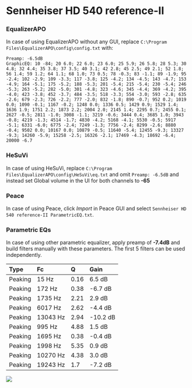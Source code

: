 # Sennheiser HD 540 reference-II

### EqualizerAPO
In case of using EqualizerAPO without any GUI, replace `C:\Program Files\EqualizerAPO\config\config.txt`
with:
```
Preamp: -6.5dB
GraphicEQ: 10 -84; 20 6.0; 22 6.0; 23 6.0; 25 5.9; 26 5.8; 28 5.3; 30 4.8; 32 4.4; 35 3.8; 37 3.5; 40 3.1; 42 2.8; 45 2.5; 49 2.1; 52 1.8; 56 1.4; 59 1.2; 64 1.1; 68 1.0; 73 0.5; 78 -0.3; 83 -1.1; 89 -1.9; 95 -2.4; 102 -2.9; 109 -3.3; 117 -3.8; 125 -4.2; 134 -4.5; 143 -4.7; 153 -4.9; 164 -5.1; 175 -5.2; 188 -5.3; 201 -5.4; 215 -5.4; 230 -5.4; 246 -5.3; 263 -5.2; 282 -5.0; 301 -4.8; 323 -4.6; 345 -4.4; 369 -4.2; 395 -4.0; 423 -3.8; 452 -3.7; 484 -3.5; 518 -3.3; 554 -3.0; 593 -2.8; 635 -2.6; 679 -2.3; 726 -2.2; 777 -2.0; 832 -1.8; 890 -0.7; 952 0.2; 1019 0.0; 1090 -0.1; 1167 -0.2; 1248 0.0; 1336 0.5; 1429 0.9; 1529 1.4; 1636 1.9; 1751 2.2; 1873 2.2; 2004 2.0; 2145 1.4; 2295 0.7; 2455 0.1; 2627 -0.5; 2811 -1.0; 3008 -1.1; 3219 -0.6; 3444 0.4; 3685 1.0; 3943 -0.8; 4219 -1.3; 4514 -1.7; 4830 -4.2; 5168 -4.1; 5530 -0.5; 5917 -5.1; 6331 -6.0; 6775 -2.4; 7249 -1.3; 7756 -2.4; 8299 -2.6; 8880 -0.4; 9502 0.0; 10167 0.0; 10879 -0.5; 11640 -5.4; 12455 -9.3; 13327 -9.3; 14260 -5.9; 15258 -2.5; 16326 -2.1; 17469 -4.3; 18692 -6.4; 20000 -6.7
```

### HeSuVi
In case of using HeSuVi, replace `C:\Program Files\EqualizerAPO\config\HeSuVi\eq.txt` and omit `Preamp:
-6.5dB` and instead set Global volume in the UI for both channels to **-65**

### Peace
In case of using Peace, click *Import* in Peace GUI and select `Sennheiser HD 540 reference-II ParametricEQ.txt`.

### Parametric EQs
In case of using other parametric equalizer, apply preamp of **-7.4dB** and build filters manually with
these parameters. The first 5 filters can be used independently.

| Type    | Fc       |    Q | Gain     |
|:--------|:---------|:-----|:---------|
| Peaking | 15 Hz    | 0.16 | 6.5 dB   |
| Peaking | 172 Hz   | 0.38 | -6.7 dB  |
| Peaking | 1735 Hz  | 2.21 | 2.9 dB   |
| Peaking | 6017 Hz  | 2.62 | -4.4 dB  |
| Peaking | 13043 Hz | 2.94 | -10.2 dB |
| Peaking | 995 Hz   | 4.88 | 1.5 dB   |
| Peaking | 1695 Hz  | 0.38 | -0.4 dB  |
| Peaking | 1998 Hz  | 5.35 | 0.9 dB   |
| Peaking | 10270 Hz | 4.38 | 3.0 dB   |
| Peaking | 19243 Hz | 1.7  | -7.2 dB  |

![](https://raw.githubusercontent.com/jaakkopasanen/AutoEq/master/results/oratory1990/harman_over-ear_2018/Sennheiser%20HD%20540%20reference-II/Sennheiser%20HD%20540%20reference-II.png)